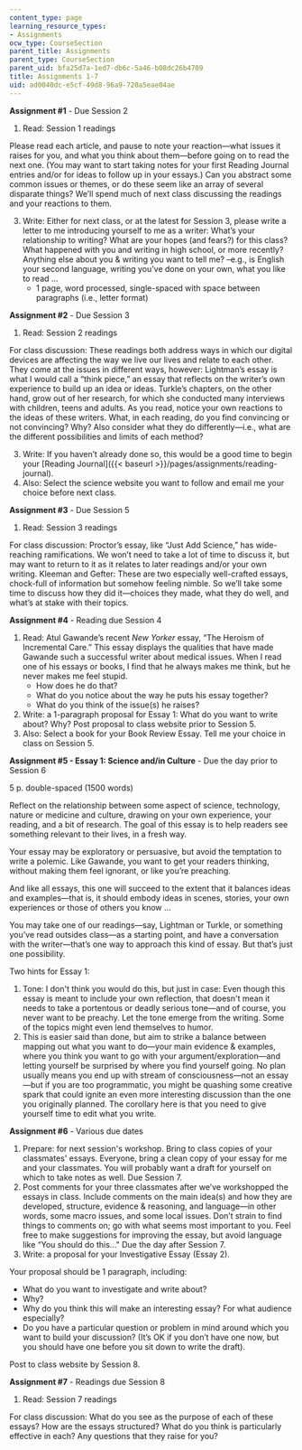 ```yaml
---
content_type: page
learning_resource_types:
- Assignments
ocw_type: CourseSection
parent_title: Assignments
parent_type: CourseSection
parent_uid: bfa25d7a-1ed7-db6c-5a46-b08dc26b4709
title: Assignments 1-7
uid: ad0040dc-e5cf-49d8-96a9-720a5eae04ae
---
```


**Assignment #1** - Due Session 2

1.  Read: Session 1 readings

Please read each article, and pause to note your reaction—what issues it raises for you, and what you think about them—before going on to read the next one. (You may want to start taking notes for your first Reading Journal entries and/or for ideas to follow up in your essays.) Can you abstract some common issues or themes, or do these seem like an array of several disparate things? We’ll spend much of next class discussing the readings and your reactions to them.

3.  Write: Either for next class, or at the latest for Session 3, please write a letter to me introducing yourself to me as a writer: What’s your relationship to writing? What are your hopes (and fears?) for this class? What happened with you and writing in high school, or more recently? Anything else about you & writing you want to tell me? –e.g., is English your second language, writing you’ve done on your own, what you like to read ...
    *   1 page, word processed, single-spaced with space between paragraphs (i.e., letter format)

**Assignment #2** - Due Session 3

1.  Read: Session 2 readings

For class discussion: These readings both address ways in which our digital devices are affecting the way we live our lives and relate to each other. They come at the issues in different ways, however: Lightman’s essay is what I would call a “think piece,” an essay that reflects on the writer’s own experience to build up an idea or ideas. Turkle’s chapters, on the other hand, grow out of her research, for which she conducted many interviews with children, teens and adults. As you read, notice your own reactions to the ideas of these writers. What, in each reading, do you find convincing or not convincing? Why? Also consider what they do differently—i.e., what are the different possibilities and limits of each method?

3.  Write: If you haven’t already done so, this would be a good time to begin your [Reading Journal]({{< baseurl >}}/pages/assignments/reading-journal).
4.  Also: Select the science website you want to follow and email me your choice before next class.

**Assignment #3** - Due Session 5

1.  Read: Session 3 readings

For class discussion: Proctor’s essay, like “Just Add Science,” has wide-reaching ramifications. We won’t need to take a lot of time to discuss it, but may want to return to it as it relates to later readings and/or your own writing. Kleeman and Gefter: These are two especially well-crafted essays, chock-full of information but somehow feeling nimble. So we’ll take some time to discuss how they did it—choices they made, what they do well, and what’s at stake with their topics.

**Assignment #4** - Reading due Session 4

1.  Read: Atul Gawande’s recent _New Yorker_ essay, “The Heroism of Incremental Care.” This essay displays the qualities that have made Gawande such a successful writer about medical issues. When I read one of his essays or books, I find that he always makes me think, but he never makes me feel stupid.
    *   How does he do that?
    *   What do you notice about the way he puts his essay together?
    *   What do you think of the issue(s) he raises?
2.  Write: a 1-paragraph proposal for Essay 1: What do you want to write about? Why? Post proposal to class website prior to Session 5.
3.  Also: Select a book for your Book Review Essay. Tell me your choice in class on Session 5.

**Assignment #5 - Essay 1: Science and/in Culture** - Due the day prior to Session 6

5 p. double-spaced (1500 words)

Reflect on the relationship between some aspect of science, technology, nature or medicine and culture, drawing on your own experience, your reading, and a bit of research. The goal of this essay is to help readers see something relevant to their lives, in a fresh way.

Your essay may be exploratory or persuasive, but avoid the temptation to write a polemic. Like Gawande, you want to get your readers thinking, without making them feel ignorant, or like you’re preaching.

And like all essays, this one will succeed to the extent that it balances ideas and examples—that is, it should embody ideas in scenes, stories, your own experiences or those of others you know ...

You may take one of our readings—say, Lightman or Turkle, or something you’ve read outsides class—as a starting point, and have a conversation with the writer—that’s one way to approach this kind of essay. But that’s just one possibility.

Two hints for Essay 1:

1.  Tone: I don't think you would do this, but just in case: Even though this essay is meant to include your own reflection, that doesn't mean it needs to take a portentous or deadly serious tone—and of course, you never want to be preachy. Let the tone emerge from the writing. Some of the topics might even lend themselves to humor.
2.  This is easier said than done, but aim to strike a balance between mapping out what you want to do—your main evidence & examples, where you think you want to go with your argument/exploration—and letting yourself be surprised by where you find yourself going. No plan usually means you end up with stream of consciousness—not an essay—but if you are too programmatic, you might be quashing some creative spark that could ignite an even more interesting discussion than the one you originally planned. The corollary here is that you need to give yourself time to edit what you write.

**Assignment #6** - Various due dates

1.  Prepare: for next session's workshop. Bring to class copies of your classmates' essays. Everyone, bring a clean copy of your essay for me and your classmates. You will probably want a draft for yourself on which to take notes as well. Due Session 7.
2.  Post comments for your three classmates after we’ve workshopped the essays in class. Include comments on the main idea(s) and how they are developed, structure, evidence & reasoning, and language—in other words, some macro issues, and some local issues. Don’t strain to find things to comments on; go with what seems most important to you. Feel free to make suggestions for improving the essay, but avoid language like “You should do this..." Due the day after Session 7.
3.  Write: a proposal for your Investigative Essay (Essay 2).

Your proposal should be 1 paragraph, including:

*   What do you want to investigate and write about?
*   Why?
*   Why do you think this will make an interesting essay? For what audience especially?
*   Do you have a particular question or problem in mind around which you want to build your discussion? (It’s OK if you don’t have one now, but you should have one before you sit down to write the draft).

Post to class website by Session 8.

**Assignment #7** - Readings due Session 8

1.  Read: Session 7 readings

For class discussion: What do you see as the purpose of each of these essays? How are the essays structured? What do you think is particularly effective in each? Any questions that they raise for you?